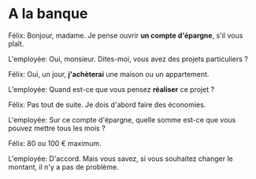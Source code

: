 # A la banque

Félix: Bonjour, madame. Je pense ouvrir **un compte d'épargne**, s'il vous plaît.

L'employée: Oui, monsieur. Dites-moi, vous avez des projets particuliers ?

Félix: Oui, un jour, **j'achèterai** une maison ou un appartement.

L'employée: Quand est-ce que vous pensez **réaliser** ce projet ?

Félix: Pas tout de suite. Je dois d'abord faire des économies.

L'employée: Sur ce compte d'épargne, quelle somme est-ce que vous pouvez mettre tous les mois ?

Félix: 80 ou 100 € maximum.

L'employée: D'accord. Mais vous savez, si vous souhaitez changer le montant, il n'y a pas de problème.
